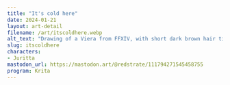 ```yaml
---
title: "It's cold here"
date: 2024-01-21
layout: art-detail
filename: /art/itscoldhere.webp
alt_text: "Drawing of a Viera from FFXIV, with short dark brown hair tied up in a ponytail. She is clad in a big sweater and a red scarf. She is looking to her right, and blowing out a visible breath of hot air."
slug: itscoldhere
characters:
- Juritta
mastodon_url: https://mastodon.art/@redstrate/111794271545458755
program: Krita
---
```

